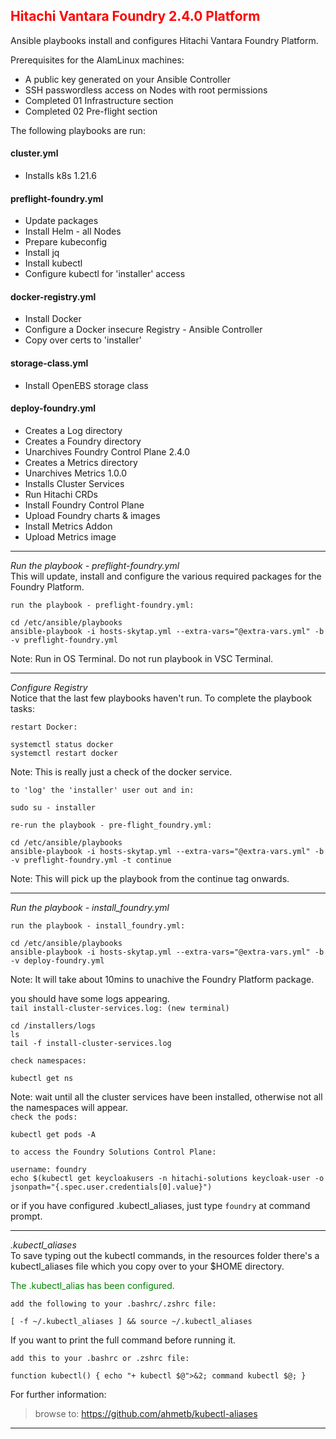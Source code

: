 ## <font color='red'>Hitachi Vantara Foundry 2.4.0 Platform</font>  

Ansible playbooks install and configures Hitachi Vantara Foundry Platform.

Prerequisites for the AlamLinux machines:
* A public key generated on your Ansible Controller
* SSH passwordless access on Nodes with root permissions
* Completed 01 Infrastructure section
* Completed 02 Pre-flight section

The following playbooks are run:  

#### cluster.yml
* Installs k8s 1.21.6

#### preflight-foundry.yml
* Update packages
* Install Helm - all Nodes
* Prepare kubeconfig
* Install jq
* Install kubectl
* Configure kubectl for 'installer' access

#### docker-registry.yml
* Install Docker
* Configure a Docker insecure Registry - Ansible Controller
* Copy over certs to 'installer'

#### storage-class.yml
* Install OpenEBS storage class

#### deploy-foundry.yml
* Creates a Log directory
* Creates a Foundry directory
* Unarchives Foundry Control Plane 2.4.0
* Creates a Metrics directory
* Unarchives Metrics 1.0.0
* Installs Cluster Services
* Run Hitachi CRDs
* Install Foundry Control Plane
* Upload Foundry charts & images
* Install Metrics Addon
* Upload Metrics image

---

<em>Run the playbook - preflight-foundry.yml</em>      
This will update, install and configure the various required packages for the Foundry Platform.
 

``run the playbook - preflight-foundry.yml:`` 
```
cd /etc/ansible/playbooks
ansible-playbook -i hosts-skytap.yml --extra-vars="@extra-vars.yml" -b -v preflight-foundry.yml
```
Note: Run in OS Terminal. Do not run playbook in VSC Terminal. 

---

<em>Configure Registry</em>  
Notice that the last few playbooks haven't run.  To complete the playbook tasks:

``restart Docker:``
```
systemctl status docker
systemctl restart docker
```
Note: This is really just a check of the docker service.

``to 'log' the 'installer' user out and in:`` 
```
sudo su - installer 
```
``re-run the playbook - pre-flight_foundry.yml:`` 
```
cd /etc/ansible/playbooks
ansible-playbook -i hosts-skytap.yml --extra-vars="@extra-vars.yml" -b -v preflight-foundry.yml -t continue
```
Note:  This will pick up the playbook from the continue tag onwards.

---

<em>Run the playbook - install_foundry.yml</em> 

``run the playbook - install_foundry.yml:`` 
```
cd /etc/ansible/playbooks
ansible-playbook -i hosts-skytap.yml --extra-vars="@extra-vars.yml" -b -v deploy-foundry.yml
```
Note: It will take about 10mins to unachive the Foundry Platform package.  

you should have some logs appearing.  
``tail install-cluster-services.log: (new terminal)``
```
cd /installers/logs
ls
tail -f install-cluster-services.log
```
``check namespaces:``
```
kubectl get ns
```
Note: wait until all the cluster services have been installed, otherwise not all the namespaces will appear.  
``check the pods:``
```
kubectl get pods -A
```
``to access the Foundry Solutions Control Plane:``
```
username: foundry
echo $(kubectl get keycloakusers -n hitachi-solutions keycloak-user -o jsonpath="{.spec.user.credentials[0].value}")
```
or if you have configured .kubectl_aliases, just type ``foundry`` at command prompt.

---

<em>.kubectl_aliases</em>  
To save typing out the kubectl commands, in the resources folder there's a kubectl_aliases file which you copy over to your $HOME directory.

<font color='green'>The .kubectl_alias has been configured.</font>

``add the following to your .bashrc/.zshrc file:``
```
[ -f ~/.kubectl_aliases ] && source ~/.kubectl_aliases
```

If you want to print the full command before running it.   

``add this to your .bashrc or .zshrc file:``
```
function kubectl() { echo "+ kubectl $@">&2; command kubectl $@; }
```

For further information:

> browse to: https://github.com/ahmetb/kubectl-aliases

---